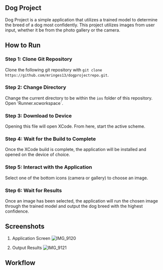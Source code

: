 ## Dog Project
Dog Project is a simple application that utilizes a trained model to determine the breed of a dog most confidently. This project utilizes images from user input, whether it be from the photo gallery or the camera.

## How to Run

### Step 1: Clone Git Repository
Clone the following git repository with `git clone https://github.com/mringes13/dogprojectrepo.git`.

### Step 2: Change Directory
Change the current directory to be within the `ios` folder of this repository. Open 'Runner.xcworkspace`.

### Step 3: Download to Device
Opening this file will open XCode. From here, start the active scheme.

### Step 4: Wait for the Build to Complete
Once the XCode build is complete, the application will be installed and opened on the device of choice.

### Step 5: Interact with the Application
Select one of the bottom icons (camera or gallery) to choose an image.

### Step 6: Wait for Results
Once an image has been selected, the application will run the chosen image through the trained model and output the dog breed with the highest confidence.

## Screenshots
1. Application Screen
![IMG_9120](https://user-images.githubusercontent.com/60116121/150008348-c4eb4dfd-93cb-426c-a965-31a9e3fa12bf.PNG)

2. Output Results
![IMG_9121](https://user-images.githubusercontent.com/60116121/150008355-1139eee9-41dc-4d38-bf01-0c7b6b9dfbe8.PNG)


## Workflow
